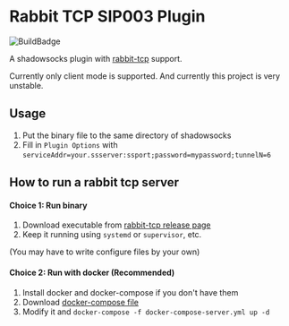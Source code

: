 # Rabbit TCP SIP003 Plugin

![BuildBadge](https://github.com/ihciah/rabbit-plugin/workflows/Build/badge.svg)

A shadowsocks plugin with [rabbit-tcp](https://github.com/ihciah/rabbit-tcp) support.

Currently only client mode is supported. And currently this project is very unstable.

## Usage

1. Put the binary file to the same directory of shadowsocks
2. Fill in `Plugin Options` with `serviceAddr=your.ssserver:ssport;password=mypassword;tunnelN=6`

## How to run a rabbit tcp server

#### Choice 1: Run binary
1. Download executable from [rabbit-tcp release page](https://github.com/ihciah/rabbit-tcp/releases)
2. Keep it running using `systemd` or `supervisor`, etc. 

(You may have to write configure files by your own)

#### Choice 2: Run with docker (Recommended)
1. Install docker and docker-compose if you don\'t have them
2. Download [docker-compose file](https://github.com/ihciah/rabbit-tcp/blob/master/docker-compose-server.yml)
3. Modify it and `docker-compose -f docker-compose-server.yml up -d`
